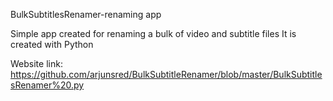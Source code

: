 BulkSubtitlesRenamer-renaming app

Simple app created for renaming a bulk of video and subtitle files
It is created with Python

Website link:
https://github.com/arjunsred/BulkSubtitleRenamer/blob/master/BulkSubtitlesRenamer%20.py
